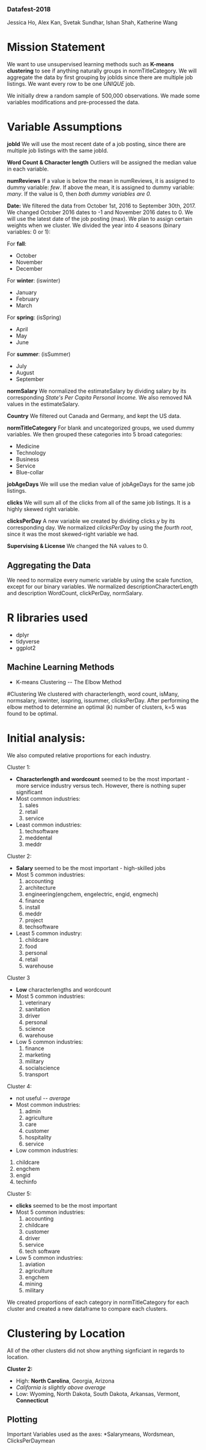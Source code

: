 ### Datafest-2018
Jessica Ho, Alex Kan, Svetak Sundhar, Ishan Shah, Katherine Wang

# Mission Statement
We want to use unsupervised learning methods such as **K-means clustering** to see if anything naturally groups in normTitleCategory. We will aggregate the data by first grouping by jobIds since there are multiple job listings. We want every row to be one *UNIQUE* job.  


We initially drew a random sample of 500,000 observations. We made some variables modifications and pre-processed the data.

# Variable Assumptions
**jobId**
We will use the most recent date of a job posting, since there are multiple job listings with the same jobId.

**Word Count & Character length** 
Outliers will be assigned the median value in each variable.

**numReviews**
If a value is below the mean in numReviews, it is assigned to dummy variable: *few*. 
If above the mean, it is assigned to dummy variable: *many*. 
If the value is 0, then *both dummy variables are 0.*

**Date:**
We filtered the data from October 1st, 2016 to September 30th, 2017. We changed October 2016 dates to -1 and November 2016 dates to 0. We will use the latest date of the job posting (max). We plan to assign certain weights when we cluster. 
We divided the year into 4 seasons (binary variables: 0 or 1):

For **fall**:
* October
* November
* December 

For **winter**: (iswinter)
* January
* February
* March

For **spring**: (isSpring)
* April
* May
* June 

For **summer**: (isSummer)
* July
* August
* September

**normSalary**
We normalized the estimateSalary by dividing salary by its corresponding *State's Per Capita Personal Income.* We also removed NA values in the estimateSalary.

**Country**
We filtered out Canada and Germany, and kept the US data.

**normTitleCategory**
For blank and uncategorized groups, we used dummy variables. We then grouped these categories into 5 broad categories:
* Medicine
* Technology
* Business
* Service
* Blue-collar

**jobAgeDays**
We will use the median value of jobAgeDays for the same job listings.

**clicks**
We will sum all of the clicks from all of the same job listings. It is a highly skewed right variable.

**clicksPerDay**
A new variable we created by dividing clicks.y by its corresponding day. We normalized *clicksPerDay* by using the *fourth root*, since it was the most skewed-right variable we had.

**Supervising & License**
We changed the NA values to 0.

## Aggregating the Data
We need to normalize every numeric variable by using the scale function, except for our binary variables. We normalized descriptionCharacterLength and description WordCount, clickPerDay, normSalary.

# R libraries used
* dplyr
* tidyverse
* ggplot2

## Machine Learning Methods
* K-means Clustering -- The Elbow Method

#Clustering
We clustered with characterlength, word count, isMany, normsalary, iswinter, isspring, issummer, clicksPerDay. After performing the elbow method to determine an optimal (k) number of clusters, k=5 was found to be optimal.

# Initial analysis:
We also computed relative proportions for each industry.

Cluster 1:
* **Characterlength and wordcount** seemed to be the most important -  more service industry versus tech. However, there is nothing super significant
* Most common industries: 
  1. sales
  2. retail
  3. service
* Least common industries: 
  1. techsoftware
  2. meddental
  3. meddr

Cluster 2:
* **Salary** seemed to be the most important - high-skilled jobs 
* Most 5 common industries: 
  1. accounting
  2. architecture
  3. engineering(engchem, engelectric, engid, engmech)
  4. finance
  5. install
  6. meddr
  7. project
  8. techsoftware
* Least 5 common industry: 
  1. childcare
  2. food
  3. personal
  4. retail
  5. warehouse

Cluster 3
* **Low** characterlengths and wordcount
* Most 5 common industries: 
  1. veterinary
  2. sanitation
  3. driver
  4. personal
  5. science
  6. warehouse
* Low 5 common industries:
  1. finance
  2. marketing
  3. military
  4. socialscience
  5. transport

Cluster 4:
* not useful -- *average*
* Most common industries:
  1. admin
  2. agriculture
  3. care
  4. customer
  5. hospitality
  6. service
* Low common industries: 
1. childcare
2. engchem
3. engid
4. techinfo

Cluster 5:
* **clicks** seemed to be the most important
* Most 5 common industries: 
  1. accounting
  2. childcare
  3. customer
  4. driver
  5. service
  6. tech software
* Low 5 common industries: 
  1. aviation
  2. agriculture
  3. engchem
  4. mining
  5. military

We created proportions of each category in normTitleCategory for each cluster and created a new dataframe to compare each clusters.

# Clustering by Location
All of the other clusters did not show anything signficiant in regards to location.

**Cluster 2:**  
  * High: **North Carolina**, Georgia, Arizona
  * *California is slightly above average* 
  * Low: Wyoming, North Dakota, South Dakota, Arkansas, Vermont, **Connecticut**

## Plotting
Important Variables used as the axes:
*Salarymeans, Wordsmean, ClicksPerDaymean

